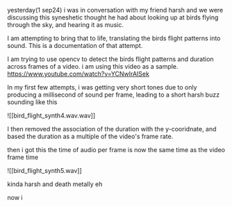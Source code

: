 yesterday(1 sep24) i was in conversation with my friend harsh and we were discussing this syneshetic thought he had about looking up at birds flying through the sky, and hearing it as music.

I am attempting to bring that to life, translating the birds flight patterns into sound. This is a documentation of that attempt.

I am trying to use opencv to detect the birds flight patterns and duration across frames of a video. i am using this video as a sample. https://www.youtube.com/watch?v=YCNwIrAISek

In my first few attempts, i was getting very short tones due to only producing a millisecond of sound per frame, leading to a short harsh buzz sounding like this 


![[bird_flight_synth4.wav.wav]]

I then removed the association of the duration with the y-cooridnate, and based the duration as a multiple of the video's frame rate.

then i got this
the time of audio per frame is now the same time as the video frame time

![[bird_flight_synth5.wav]]

kinda harsh and death metally eh



now i